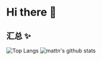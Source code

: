 # Hi there 👋
## 汇总 ✨

<!--
<img align="" height="137px" src="https://github-readme-stats.vercel.app/api?username=weedsx&hide_title=true&hide_border=true&show_icons=true&include_all_commits=true&line_height=21&bg_color=0,EC6C6C,FFD479,FFFC79,73FA79&theme=graywhite&locale=cn" />&nbsp;<img align="" height="137px" src="https://github-readme-stats.vercel.app/api/top-langs/?username=weedsx&hide_title=true&hide_border=true&layout=compact&bg_color=0,73FA79,73FDFF,D783FF&theme=graywhite&locale=cn" />
-->

![Top Langs](https://github-readme-stats.vercel.app/api/top-langs/?username=weedsx&hide=html)
![mattn's github stats](https://github-readme-stats.vercel.app/api?username=weedsx&show_icons=true&count_private=true&line_height=40)


<!--
**weedsx/weedsx** is a ✨ _special_ ✨ repository because its `README.md` (this file) appears on your GitHub profile.

Here are some ideas to get you started:

- 🔭 I’m currently working on ...
- 🌱 I’m currently learning ...
- 👯 I’m looking to collaborate on ...
- 🤔 I’m looking for help with ...
- 💬 Ask me about ...
- 📫 How to reach me: ...
- 😄 Pronouns: ...
- ⚡ Fun fact: ...
-->
